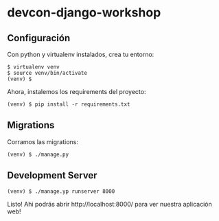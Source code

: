 # devcon-django-workshop

## Configuración

Con python y virtualenv instalados, crea tu entorno:

    $ virtualenv venv
    $ source venv/bin/activate
    (venv) $

Ahora, instalemos los requirements del proyecto:

    (venv) $ pip install -r requirements.txt

## Migrations

Corramos las migrations:

    (venv) $ ./manage.py 

## Development Server

    (venv) $ ./manage.yp runserver 8000

Listo! Ahi podrás abrir http://localhost:8000/ para ver nuestra aplicación web!
